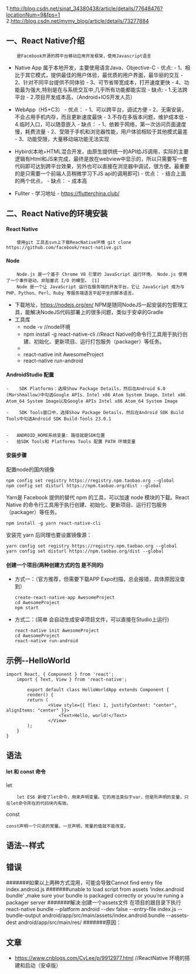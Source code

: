 1.http://blog.csdn.net/sinat_34380438/article/details/77648476?locationNum=9&fps=1
2.http://blog.csdn.net/mymy_blog/article/details/73277884

##	一、React Native介绍
		是Facebook开源的跨平台移动应用开发框架，使用Javascript语言

-	Native App 属于本地开发，主要使用语言Java、Objective-C
		-	优点:
			-	1、相比于其它模式，提供最佳的用户体验，最优质的用户界面，最华丽的交互
			-	2、针对不同平台提供不同体验
			-	3、可节省带宽成本，打开速度更快
			-	4、功能最为强大,特别是在与系统交互中,几乎所有功能都能实现
		-	缺点:
			-	1.无法跨平台
			-	2.项目开发成本高，（Android+IOS开发人员）
-	WebApp（H5+C3）
		-	优点：
			-	1、可以跨平台，调试方便
			-	2、无需安装，不会占用手机内存，而且更新速度最快
			-	3.不存在多版本问题，维护成本低
			-	4.临时入口，可以随意嵌入
		-	缺点：
			-	1、依赖于网络，第一次访问页面速度慢，耗费流量
			-	2、受限于手机和浏览器性能，用户体验相较于其他模式最差
			-	3、功能受限，大量移动端功能无法实现

-	Hybird(本地+HTML混合开发，由原生提供统一的API给JS调用，实际的主要逻辑有Html和JS来完成，最终是放在webview中显示的，所以只需要写一套代码即可达到跨平台效果，另外也可以直接在浏览器中调试，很方便。最重要的是只需要一个前端人员稍微学习下JS api的调用即可)
		-	优点：
			-	结合上面的两个优点，
		-	缺点：
			-	成本高
-	Fullter
		-	学习地址
			-	https://flutterchina.club/


##		二、React Native的环境安装
####	React Native

		使用git 工具去svn上下载ReacNative环境 git clone https://github.com/facebook/react-native.git

####	Node

		Node.js 是一个基于 Chrome V8 引擎的 JavaScript 运行环境。 Node.js 使用了一个事件驱动、非阻塞式 I/O 的模型。 [1]
		Node 是一个让 JavaScript 运行在服务端的开发平台，它让 JavaScript 成为与PHP、Python、Perl、Ruby 等服务端语言平起平坐的脚本语言。

-	下载地址，https://nodejs.org/en/   NPM是随同NodeJS一起安装的包管理工具，能解决NodeJS代码部署上的很多问题，类似于安卓的Gradle
-	工具库
	-	node -v		//node环境
	-	npm install -g react-native-cli //React Native的命令行工具用于执行创建、初始化、更新项目、运行打包服务（packager）等任务。
	-
	-	react-native init AwesomeProject
	-	react-native run-android
####	AndroidStudio 配置

	-	 SDK Platforms：选择Show Package Details，然后在Android 6.0 (Marshmallow)中勾选Google APIs、Intel x86 Atom System Image、Intel x86 Atom_64 System Image以及Google APIs Intel x86 Atom_64 System Image

	-	 SDK Tools窗口中，选择Show Package Details，然后在Android SDK Build Tools中勾选Android SDK Build-Tools 23.0.1


	-	ANDROID_HOME系统变量: 路径就是SDK位置
	-	给SDK Tools和 Platforms Tools 配置 PATH 环境变量

####	安装步骤
配置node的国内镜像

	npm config set registry https://registry.npm.taobao.org --global
	npm config set disturl https://npm.taobao.org/dist --global

Yarn是 Facebook 提供的替代 npm 的工具，可以加速 node 模块的下载。React Native 的命令行工具用于执行创建、初始化、更新项目、运行打包服务（packager）等任务。

	npm install -g yarn react-native-cli

安装完 yarn 后同理也要设置镜像源：

	yarn config set registry https://registry.npm.taobao.org --global
	yarn config set disturl https://npm.taobao.org/dist --global


####	创建一个项目(两种创建方式的包 是不同的)
-	方式一：（官方推荐，但需要下载APP Expo扫描，总会报错，具体原因没查到）

		create-react-native-app AwesomeProject
		cd AwesomeProject
		npm start

-	方式二：(简单 会自动生成安卓项目文件，可以直接在Studio上运行)

		react-native init AwesomeProject
		cd AwesomeProject
		react-native run-android


## 示例--HelloWorld
	import React, { Component } from 'react';
		import { Text, View } from 'react-native';

			export default class HelloWorldApp extends Component {
			render() {
			return (
					<View style={{ flex: 1, justifyContent: "center", alignItems: "center" }}>
						<Text>Hello, world!</Text>
					</View>
			);
		}
	}


## 语法
####	let 和 const 命令
let

		let ES6 新增了let命令，用来声明变量。它的用法类似于var，但是所声明的变量，只在let命令所在的代码块内有效。

const

	const声明一个只读的常量。一旦声明，常量的值就不能改变。
## 语法--样式



##	错误

#######如果以上两种方式混用，可能会导致Cannot find entry file index.android.js
#######unable to load script from assets ‘index.android bundle’ ,make sure your bundle is packaged correctly or youu’re runing a packager server
#######解决:创建一个assets文件 在项目的跟目录下执行  react-native bundle --platform android --dev false --entry-file index.js --bundle-output android/app/src/main/assets/index.android.bundle --assets-dest android/app/src/main/res/
#######原因：


##	文章
-	https://www.cnblogs.com/CyLee/p/9912977.html			//ReactNative 环境的搭建和启动（安卓版）
